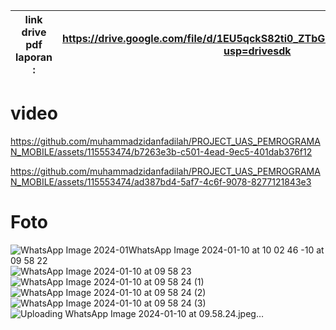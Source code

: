 | link drive pdf laporan : |https://drive.google.com/file/d/1EU5qckS82ti0_ZTbGh9v4jDPue4PGOdd/view?usp=drivesdk |
| --- | --- |

# video

https://github.com/muhammadzidanfadilah/PROJECT_UAS_PEMROGRAMAN_MOBILE/assets/115553474/b7263e3b-c501-4ead-9ec5-401dab376f12



https://github.com/muhammadzidanfadilah/PROJECT_UAS_PEMROGRAMAN_MOBILE/assets/115553474/ad387bd4-5af7-4c6f-9078-8277121843e3



# Foto
![WhatsApp Image 2024-01![WhatsApp Image 2024-01-10 at 10 02 46](https://github.com/muhammadzidanfadilah/PROJECT_UAS_PEMROGRAMAN_MOBILE/assets/115553474/68ecabbe-b51d-4721-ba2b-5c45b28cfbc5)
-10 at 09 58 22](https://github.com/muhammadzidanfadilah/PROJECT_UAS_PEMROGRAMAN_MOBILE/assets/115553474/9787f6d3-0259-474a-b929-cefa92bdddea)
![WhatsApp Image 2024-01-10 at 09 58 23](https://github.com/muhammadzidanfadilah/PROJECT_UAS_PEMROGRAMAN_MOBILE/assets/115553474/13ffa64f-1952-4023-90a9-0f2c25dcf163)
![WhatsApp Image 2024-01-10 at 09 58 24 (1)](https://github.com/muhammadzidanfadilah/PROJECT_UAS_PEMROGRAMAN_MOBILE/assets/115553474/fc4af62c-a8fb-410b-8930-37a6bdd0b9f1)
![WhatsApp Image 2024-01-10 at 09 58 24 (2)](https://github.com/muhammadzidanfadilah/PROJECT_UAS_PEMROGRAMAN_MOBILE/assets/115553474/cf8bb6c5-430a-4565-a005-799119e1c20b)
![WhatsApp Image 2024-01-10 at 09 58 24 (3)](https://github.com/muhammadzidanfadilah/PROJECT_UAS_PEMROGRAMAN_MOBILE/assets/115553474/e0084fbb-2a00-4dfe-8b44-3f21ab284f70)
![Uploading WhatsApp Image 2024-01-10 at 09.58.24.jpeg…]()





